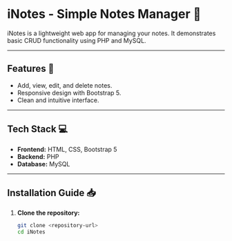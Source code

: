 # iNotes - Simple Notes Manager 📝

iNotes is a lightweight web app for managing your notes. It demonstrates basic CRUD functionality using PHP and MySQL.

---

## Features 🚀

- Add, view, edit, and delete notes.
- Responsive design with Bootstrap 5.
- Clean and intuitive interface.

---

## Tech Stack 💻

- **Frontend:** HTML, CSS, Bootstrap 5  
- **Backend:** PHP  
- **Database:** MySQL  

---

## Installation Guide 📥

1. **Clone the repository:**
   ```bash
   git clone <repository-url>
   cd iNotes

